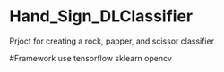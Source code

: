 # Hand_Sign_DLClassifier
Prjoct for creating a rock, papper, and scissor classifier

#Framework use 
tensorflow
sklearn 
opencv


